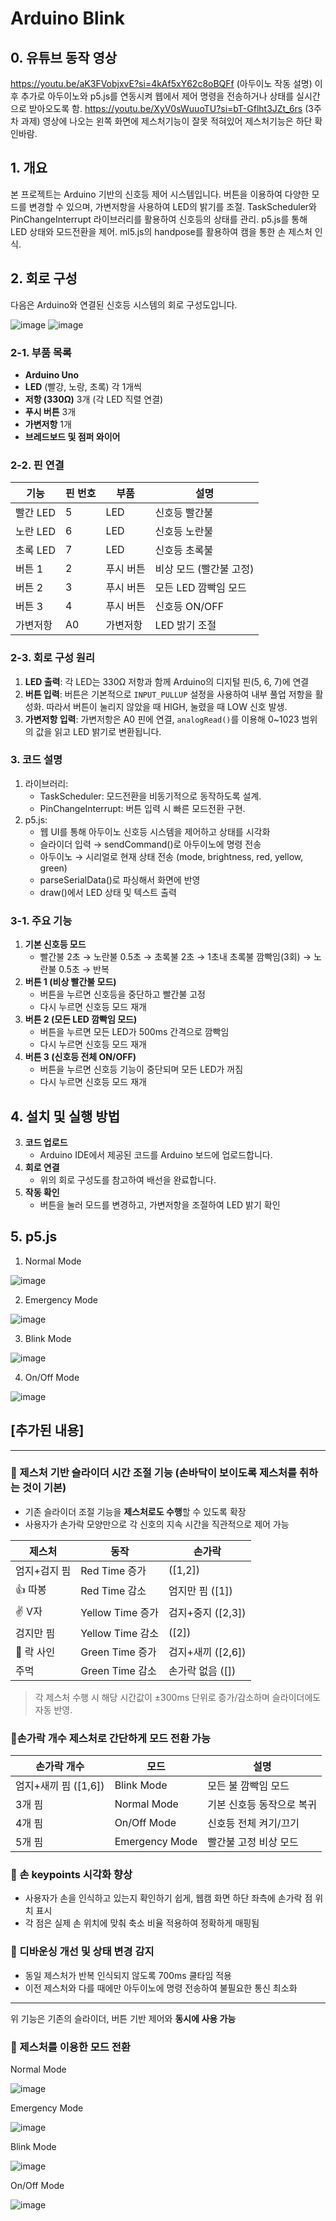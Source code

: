 # Arduino Blink

## 0. 유튜브 동작 영상
https://youtu.be/aK3FVobjxvE?si=4kAf5xY62c8oBQFf (아두이노 작동 설명)
이후 추가로 아두이노와 p5.js를 연동시켜 웹에서 제어 명령을 전송하거나 상태를 실시간으로 받아오도록 함.
https://youtu.be/XyV0sWuuoTU?si=bT-Gflht3JZt_6rs (3주차 과제)
영상에 나오는 왼쪽 화면에 제스처기능이 잘못 적혀있어 제스처기능은 하단 확인바람.

## 1. 개요
본 프로젝트는 Arduino 기반의 신호등 제어 시스템입니다. 
버튼을 이용하여 다양한 모드를 변경할 수 있으며, 가변저항을 사용하여 LED의 밝기를 조절. 
TaskScheduler와 PinChangeInterrupt 라이브러리를 활용하여 신호등의 상태를 관리.
p5.js를 통해 LED 상태와 모드전환을 제어.
ml5.js의 handpose를 활용하여 캠을 통한 손 제스처 인식.

## 2. 회로 구성
다음은 Arduino와 연결된 신호등 시스템의 회로 구성도입니다.

![image](https://github.com/user-attachments/assets/0bb31a83-2848-43df-9ad3-0dc18720c3f1)
![image](https://github.com/user-attachments/assets/0734a13d-ee7f-4e89-b45e-8dec34cafe72)

### 2-1. 부품 목록
- **Arduino Uno**
- **LED** (빨강, 노랑, 초록) 각 1개씩
- **저항 (330Ω)** 3개 (각 LED 직렬 연결)
- **푸시 버튼** 3개
- **가변저항** 1개
- **브레드보드 및 점퍼 와이어**

### 2-2. 핀 연결
| 기능 | 핀 번호 | 부품 | 설명 |
|------|--------|------|------|
| 빨간 LED | 5 | LED | 신호등 빨간불 |
| 노란 LED | 6 | LED | 신호등 노란불 |
| 초록 LED | 7 | LED | 신호등 초록불 |
| 버튼 1 | 2 | 푸시 버튼 | 비상 모드 (빨간불 고정) |
| 버튼 2 | 3 | 푸시 버튼 | 모든 LED 깜빡임 모드 |
| 버튼 3 | 4 | 푸시 버튼 | 신호등 ON/OFF |
| 가변저항 | A0 | 가변저항 | LED 밝기 조절 |

### 2-3. 회로 구성 원리
1. **LED 출력**: 각 LED는 330Ω 저항과 함께 Arduino의 디지털 핀(5, 6, 7)에 연결
2. **버튼 입력**: 버튼은 기본적으로 `INPUT_PULLUP` 설정을 사용하여 내부 풀업 저항을 활성화. 따라서 버튼이 눌리지 않았을 때 HIGH, 눌렸을 때 LOW 신호 발생.
3. **가변저항 입력**: 가변저항은 A0 핀에 연결, `analogRead()`를 이용해 0~1023 범위의 값을 읽고 LED 밝기로 변환됩니다.

### 3. 코드 설명
1. 라이브러리:
   - TaskScheduler: 모드전환을 비동기적으로 동작하도록 설계.
   - PinChangeInterrupt: 버튼 입력 시 빠른 모드전환 구현.
2. p5.js:
   - 웹 UI를 통해 아두이노 신호등 시스템을 제어하고 상태를 시각화
   - 슬라이더 입력 → sendCommand()로 아두이노에 명령 전송
   - 아두이노 → 시리얼로 현재 상태 전송 (mode, brightness, red, yellow, green)
   - parseSerialData()로 파싱해서 화면에 반영
   - draw()에서 LED 상태 및 텍스트 출력
     
### 3-1. 주요 기능
1. **기본 신호등 모드**
   - 빨간불 2초 → 노란불 0.5초 → 초록불 2초 → 1초내 초록불 깜빡임(3회) → 노란불 0.5초 → 반복
2. **버튼 1 (비상 빨간불 모드)**
   - 버튼을 누르면 신호등을 중단하고 빨간불 고정
   - 다시 누르면 신호등 모드 재개
3. **버튼 2 (모든 LED 깜빡임 모드)**
   - 버튼을 누르면 모든 LED가 500ms 간격으로 깜빡임
   - 다시 누르면 신호등 모드 재개
4. **버튼 3 (신호등 전체 ON/OFF)**
   - 버튼을 누르면 신호등 기능이 중단되며 모든 LED가 꺼짐
   - 다시 누르면 신호등 모드 재개

## 4. 설치 및 실행 방법
3. **코드 업로드**
   - Arduino IDE에서 제공된 코드를 Arduino 보드에 업로드합니다.
4. **회로 연결**
   - 위의 회로 구성도를 참고하여 배선을 완료합니다.
5. **작동 확인**
   - 버튼을 눌러 모드를 변경하고, 가변저항을 조절하여 LED 밝기 확인
  
## 5. p5.js
1. Normal Mode
   
![image](https://github.com/user-attachments/assets/9b15d050-2bf1-4f00-9a6a-47e9691703f9)

2. Emergency Mode

![image](https://github.com/user-attachments/assets/e8b574ab-611c-4e57-b1e0-cb8dff2c4ade)

3. Blink Mode

![image](https://github.com/user-attachments/assets/0f1c09be-a1f5-4b76-bbde-fb337a290295)

4. On/Off Mode

![image](https://github.com/user-attachments/assets/a743e8a2-453d-4794-8cf3-27feedf20652)

## [추가된 내용]

---

### 🔹 제스처 기반 슬라이더 시간 조절 기능 (손바닥이 보이도록 제스처를 취하는 것이 기본)
- 기존 슬라이더 조절 기능을 **제스처로도 수행**할 수 있도록 확장
- 사용자가 손가락 모양만으로 각 신호의 지속 시간을 직관적으로 제어 가능

| 제스처 | 동작 | 손가락 |
|--------|------|------|
| 엄지+검지 핌 | Red Time 증가 | ([1,2]) |
| 👍 따봉 | Red Time 감소 | 엄지만 핌 ([1]) |
| ✌️ V자 | Yellow Time 증가 | 검지+중지 ([2,3]) |
| 검지만 핌 | Yellow Time 감소 | ([2]) |
| 🤘 락 사인 | Green Time 증가 | 검지+새끼 ([2,6]) |
| 주먹 | Green Time 감소 | 손가락 없음 ([]) |

> 각 제스처 수행 시 해당 시간값이 ±300ms 단위로 증가/감소하며 슬라이더에도 자동 반영.


### 🔹손가락 개수 제스처로 간단하게 모드 전환 가능

| 손가락 개수 | 모드 | 설명 |
|--------------|------|------|
| 엄지+새끼 핌 ([1,6]) | Blink Mode | 모든 불 깜빡임 모드 |
| 3개 핌 | Normal Mode | 기본 신호등 동작으로 복귀 |
| 4개 핌 | On/Off Mode | 신호등 전체 켜기/끄기 |
| 5개 핌 | Emergency Mode | 빨간불 고정 비상 모드 |


### 🔹 손 keypoints 시각화 향상
- 사용자가 손을 인식하고 있는지 확인하기 쉽게, 웹캠 화면 하단 좌측에 손가락 점 위치 표시
- 각 점은 실제 손 위치에 맞춰 축소 비율 적용하여 정확하게 매핑됨


### 🔹 디바운싱 개선 및 상태 변경 감지
- 동일 제스처가 반복 인식되지 않도록 700ms 쿨타임 적용
- 이전 제스처와 다를 때에만 아두이노에 명령 전송하여 불필요한 통신 최소화

---

위 기능은 기존의 슬라이더, 버튼 기반 제어와 **동시에 사용 가능**

### 🔹 제스처를 이용한 모드 전환
Normal Mode

![image](https://github.com/user-attachments/assets/4aed375b-ad1d-47ae-8798-d8a32b51966c)

Emergency Mode

![image](https://github.com/user-attachments/assets/abc0b030-2e6f-4d79-ac0a-603746b49c5c)

Blink Mode

![image](https://github.com/user-attachments/assets/6e9d9fe2-1586-40c6-a4ec-f7d8c703766f)

On/Off Mode

![image](https://github.com/user-attachments/assets/0307a6f5-fae5-4dfc-9391-4a0e61567b63)


